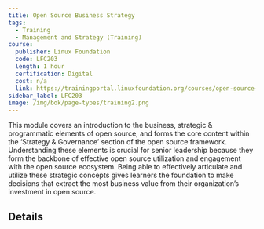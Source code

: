 ```yaml
---
title: Open Source Business Strategy
tags: 
  - Training
  - Management and Strategy (Training)
course:
  publisher: Linux Foundation
  code: LFC203
  length: 1 hour
  certification: Digital
  cost: n/a
  link: https://trainingportal.linuxfoundation.org/courses/open-source-business-strategy-lfc203
sidebar_label: LFC203
image: /img/bok/page-types/training2.png
---
```


This module covers an introduction to the business, strategic & programmatic elements of open source, and forms the core content within the ‘Strategy & Governance’ section of the open source framework. Understanding these elements is crucial for senior leadership because they form the backbone of effective open source utilization and engagement with the open source ecosystem. Being able to effectively articulate and utilize these strategic concepts gives learners the foundation to make decisions that extract the most business value from their organization’s investment in open source.

## Details

<CourseDetails course={frontMatter.course}/>
